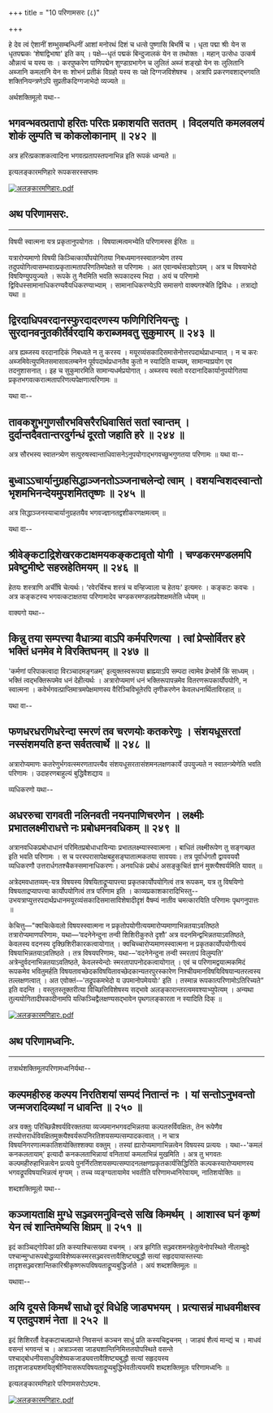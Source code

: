 +++
title = "10 परिणामसरः (८)"

+++


हे देव त्वं ऐशानीं शम्भुसम्बन्धिनीं आशां मनोरथं दिशं च धत्से पुष्णासि
बिभर्षि च । धृता पद्मा श्रीः येन स धृतपद्मकः ‘शेषाद्विभाषा' इति कप् ।
पक्षे–-धृतं पद्मकं बिन्दुजालकं येन स तथोक्तः । महान् उत्सेधः उत्कर्ष
औन्नत्यं च यस्य सः । करपुष्करेण पाणिपद्मेन शुण्डाग्रभागेन च लुलितं अब्जं
शङ्खो येन सः लुलितानि अब्जानि कमलानि येन सः शोभनं प्रतीकं विग्रहो यस्य सः
पक्षे दिग्गजविशेषश्च । अत्रापि प्रकरणवशाद्भगवति शक्तिनियन्त्रणेऽपि
सुप्रतीकदिग्गजाभेदो व्यज्यते ॥

अर्थशक्तिमूलो यथा--



## भगवन्भवत्प्रतापो हरितः परितः प्रकाशयति सततम् । विदलयति कमलवलयं शोकं लुम्पति च कोकलोकानाम् ॥ २४२ ॥

अत्र हरित्प्रकाशकत्वादिना भगवत्प्रतापस्तपनाभिन्न इति रूपकं ध्वन्यते ॥

इत्यलङ्कारमणिहारे रूपकसरस्सप्तमः

[![अलङ्कारमणिहारः.pdf](//upload.wikimedia.org/wikisource/sa/thumb/3/3b/%E0%A4%85%E0%A4%B2%E0%A4%99%E0%A5%8D%E0%A4%95%E0%A4%BE%E0%A4%B0%E0%A4%AE%E0%A4%A3%E0%A4%BF%E0%A4%B9%E0%A4%BE%E0%A4%B0%E0%A4%83.pdf/page150-390px-%E0%A4%85%E0%A4%B2%E0%A4%99%E0%A5%8D%E0%A4%95%E0%A4%BE%E0%A4%B0%E0%A4%AE%E0%A4%A3%E0%A4%BF%E0%A4%B9%E0%A4%BE%E0%A4%B0%E0%A4%83.pdf.jpg)](/w/index.php?title=%E0%A4%B8%E0%A4%9E%E0%A5%8D%E0%A4%9A%E0%A4%BF%E0%A4%95%E0%A4%BE:%E0%A4%85%E0%A4%B2%E0%A4%99%E0%A5%8D%E0%A4%95%E0%A4%BE%E0%A4%B0%E0%A4%AE%E0%A4%A3%E0%A4%BF%E0%A4%B9%E0%A4%BE%E0%A4%B0%E0%A4%83.pdf&page=150)



## अथ परिणामसरः.

------------------------------------------------------------------------



विषयी स्वात्मना यत्र प्रकृतानुपयोगतः ।
विषयात्मत्वमभ्येति परिणामस्स ईरितः ॥

यत्रारोप्यमाणो विषयी किञ्चित्कार्योपयोगितया निबध्यमानस्स्वातन्त्र्येण
तस्य तदुपयोगित्वासम्भवात्प्रकृतात्मतापरिणतिमपेक्षते स परिणामः । अत
एवान्वर्थसञ्ज्ञोऽयम् । अत्र च विषयाभेदो विषयिण्युपयुज्यते । रूपके तु
नैवमिति भवति रूपकादस्य भिदा । अयं च परिणामो
द्विविधस्सामानाधिकरण्यवैयधिकरण्याभ्याम् । सामानाधिकरण्येऽपि समासगो
वाक्यगश्चेति द्विविधः । तत्राद्यो यथा ॥



## द्विरदाधिपवरदानस्फुरदादरणस्य फणिगिरिनियन्तुः । सुरदानवनुतकीर्तेर्वरदायि कराब्जमवतु सुकुमारम् ॥ २४३ ॥

अत्र ह्यब्जस्य वरदानादिकं निबध्यते न तु करस्य ।
मयूरव्यंसकादिसमासेनोत्तरपदार्थप्राधान्यात् । न च करः
अब्जमिवेत्युपमितसमासावलम्बनेन पूर्वपदार्थप्रधानतैव कुतो न स्यादिति
वाच्यम्, सामान्याप्रयोग एव तदनुशासनात् । इह च सुकुमारमिति
सामान्यधर्मप्रयोगात् । अब्जस्य स्वतो वरदानादिकार्यानुपयोगितया
प्रकृतभगवत्करात्मतापरिणत्यपेक्षणात्परिणामः ॥

यथा वा--




## तावकशुभगुणसौरभविसरैरधिवासितं सतां स्वान्तम् । दुर्दान्तदैवतान्तरदुर्गन्धं दूरतो जहाति हरे ॥ २४४ ॥

अत्र सौरभस्य स्वातन्त्र्येण
सत्पुरुषस्वान्ताधिवासनेऽनुपयोगाद्भगवच्छुभगुणतया परिणामः ॥ यथा वा--



## बुध्वाऽऽचार्यानुग्रहसिद्धाञ्जनतोऽञ्जनाचलेन्दो त्वाम् । वशयन्विशदस्वान्तो भृशमभिनन्देयमुपशमिततृष्णः ॥ २४५ ॥

अत्र सिद्धाञ्जनस्याचार्यानुग्रहतयैव भगवज्ज्ञानतद्वशीकरणक्षमत्वम् ॥

यथा वा--



## श्रीवेङ्कटाद्रिशेखरकटाक्षमयकङ्कटावृतो योगी । चण्डकरमण्डलमपि प्रवेष्टुमीष्टे सहस्रहेतिमयम् ॥ २४६ ॥

हेतयः शस्त्राणि अर्चींषि चेत्यर्थः। ‘रवेरर्चिश्च शस्त्रं च वन्हिज्वाला
च हेतयः' इत्यमरः । कङ्कटः कवचः । अत्र कङ्कटस्य भगवत्कटाक्षतया परिणामादेव
चण्डकरमण्डलप्रवेशक्षमतेति ध्येयम् ॥

वाक्यगो यथा--



## किन्नु तया सम्पत्त्या वैधात्र्या वाऽपि कर्मपरिणत्या । त्वां प्रेप्सोर्वितर हरे भक्तिं धनमेव मे विरक्तिघनम् ॥ २४७ ॥

'कर्मणां परिपाकत्वादा विरञ्चादमङ्गळम्' इत्युक्तस्वरूपया ब्राह्म्याऽपि
सम्पदा त्वामेव प्रेप्सोर्मे किं साध्यम् । भक्तिं त्वद्भक्तिरूपमेव धनं
देहीत्यर्थः । अत्रारोप्यमाणं धनं भक्तिरूपापन्नमेव वितरणरूपकार्योपयोगि, न
स्वात्मना । कवेर्भगवत्प्राप्तिमात्रमपेक्षमाणस्य वैरिञ्चिविभूतेरपि
तृणीकरणेन केवलधनार्थिताविरहात् ॥

यथा वा--



## फणधरधरणिधरेन्दा स्मरणं तव चरणयोः कतकरेणुः । संशयधूसरतां नस्संशमयति हन्त सर्वतत्वार्थे ॥ २४८ ॥

अत्रारोप्यमाणः कतरेणुर्भगवत्स्मरणतापत्त्यैव संशयधूसरतासंशमनलक्षणकार्ये
उपयुज्यते न स्वातन्त्र्येणेति भवति परिणामः । उदाहरणबाहुल्यं
बुद्धिवैशद्याय ॥

व्यधिकरणो यथा--



## अधररुचा रागवती नलिनवती नयनपाणिचरणेन । लक्ष्मीः प्रभातलक्ष्मीराधत्ते नः प्रबोधमनवधिकम् ॥ २४९ ॥

अत्रानवधिकप्रबोधाधानं परिमितप्रबोधाधायिन्याः प्रभातलक्ष्म्यास्स्वात्मना
। बाधितं लक्ष्मीरूपेण तु सङ्गच्छत इति भवति परिणामः । स च
परस्परासापेक्षबहुसङ्घातात्मकतया सावयवः। तत्र पूर्वार्धगतौ द्वाववयवौ
व्यधिकरणौ उत्तरार्धगतश्चैकस्समानाधिकरणः। अनवधिकं प्रबोधं असङ्कुचितं
ज्ञानं मुक्त्यैश्वर्यमिति यावत् ॥

अत्रेदमवधातव्यम्-यत्र विषयस्य विषयिताद्रूप्यापत्त्या
प्रकृतकार्योपयोगित्वं तत्र रूपकम्, यत्र तु विषयिणो विषयताद्रप्यापत्त्या
कार्योपयोगित्वं तत्र परिणाम इति । काव्यप्रकाशकारादिभिस्तु--
उभयत्राप्युत्तरपदार्थप्रधानमयूरव्यंसकादिसमासाविशेषादीदृशं वैषम्यं नातीव
चमत्कारयिति परिणामः पृथगनुपात्तः ॥

केचित्तु—"क्वचित्केवलो विषयस्स्वात्मना न
प्रकृतोपयोगीत्ययमारोप्यमाणाभिन्नतयाऽवतिष्ठते तत्रारोप्यमाणपरिणामः,
यथा—‘वदनेनेन्दुना तन्वी शिशिरीकुरुते दृशौ’ अत्र
वदनमिन्द्वभिन्नतयाऽवतिष्ठते, केवलस्य वदनस्य दृक्छिशिरीकारकत्वायोगात् ।
क्वचिच्चारोप्यमाणस्स्वात्मना न प्रकृतकार्योपयोगीत्ययं
विषयाभिन्नतयाऽवतिष्ठते । तत्र विषयपरिणामः, यथा-–'वदनेनेन्दुना तन्वी
स्मरतापं विलुम्पति' अत्रेन्दुर्वदनाभिन्नतयाऽवतिष्ठते, केवलस्येन्दोः
स्मरतापापनोदकत्वायोगात् । एवं च परिणामद्वयात्मकमिदं रूपकमेव भवितुमर्हति
विषयतावच्छेदकविषयितावच्छेदकान्यतरपुरस्कारेण
निश्चीयमानविषयिविषयान्यतरत्वस्य तल्लक्षणत्वात् । अत
एवोक्तं-–'तद्रूपकमभेदो य उपमानोपमेययोः' इति । तस्मान्न
रूपकात्परिणामोऽतिरिच्यते” इति वदन्ति । वस्तुतस्तूक्तरीत्या
विच्छित्तिविशेषस्य सद्भावे अलङ्कारान्तरत्वमवश्याभ्युपेत्यम् । अन्यथा
तुल्ययोगितादीपकादीनामपि यत्किञ्चिद्वैलक्षण्यसद्भावेन पृथगलङ्कारता न
स्यादिति दिक् ॥

[![अलङ्कारमणिहारः.pdf](//upload.wikimedia.org/wikisource/sa/thumb/3/3b/%E0%A4%85%E0%A4%B2%E0%A4%99%E0%A5%8D%E0%A4%95%E0%A4%BE%E0%A4%B0%E0%A4%AE%E0%A4%A3%E0%A4%BF%E0%A4%B9%E0%A4%BE%E0%A4%B0%E0%A4%83.pdf/page154-392px-%E0%A4%85%E0%A4%B2%E0%A4%99%E0%A5%8D%E0%A4%95%E0%A4%BE%E0%A4%B0%E0%A4%AE%E0%A4%A3%E0%A4%BF%E0%A4%B9%E0%A4%BE%E0%A4%B0%E0%A4%83.pdf.jpg)](/w/index.php?title=%E0%A4%B8%E0%A4%9E%E0%A5%8D%E0%A4%9A%E0%A4%BF%E0%A4%95%E0%A4%BE:%E0%A4%85%E0%A4%B2%E0%A4%99%E0%A5%8D%E0%A4%95%E0%A4%BE%E0%A4%B0%E0%A4%AE%E0%A4%A3%E0%A4%BF%E0%A4%B9%E0%A4%BE%E0%A4%B0%E0%A4%83.pdf&page=154)



## अथ परिणामध्वनिः.

------------------------------------------------------------------------

तत्रार्थशक्तिमूलपरिणामध्वनिर्यथा--



## कल्पमहीरुह कल्पय निरतिशयां सम्पदं नितान्तं नः । यां सन्तोऽनुभवन्तो जन्मजरादिव्यथां न धावन्ति ॥ २५० ॥

अत्र वक्तुः परिच्छिन्नैश्वर्यविरक्ततया व्यज्यमानभगवदभिन्नतया
कल्पतरुर्विवक्षितः, तेन रूपेणैव
तस्योत्तरार्धविवक्षितमुक्त्यैश्वर्यरूपनिरतिशयसम्पत्सम्पादकत्वात् । न चात्र
विषयनिगरणात्मकातिशयोक्तिश्शक्या वक्तुम् । तस्यां ह्यारोप्यमाणाभिन्नत्वेन
विषयस्य प्रत्ययः । यथा--'कमलं कनकलतायाम्' इत्यादौ कनकलताभिन्नायां
वनितायां कमलाभिन्नं मुखमिति । अत्र तु भगवतः कल्पमहीरुहाभिन्नत्वेन
प्रत्यये पुनर्निरतिशयसम्पत्सम्पादनलक्षणप्रकृतकार्यसिद्धिरिति
कल्पकस्यारोप्यमाणस्य भगवद्रूपविषयाभिन्नत्वं मृग्यम् । तच्च
व्यङ्ग्यतायामेव भवतीति परिणामध्वनिरेवायम्, नातिशयोक्तिः ॥

शब्दशक्तिमूलो यथा--



## कञ्जायताक्षि मुग्धे सञ्ज्वरमनुविन्दसे सखि किमर्थम् । आशास्व घनं कृष्णं येन त्वं शान्तिमेष्यसि क्षिप्रम् ॥ २५१ ॥

इदं काञ्चिद्गोपिकां प्रति कस्याश्चित्सख्या वचनम् । अत्र झगिति
सञ्ज्वरशमनहेतुत्वेनोपस्थिते नीलाम्बुदे
पश्चान्मुग्धारूपबोद्धव्याविशेष्यकस्मरसञ्ज्वरवत्तावैशिष्ट्यबुद्धौ सत्यां
सहृदयायास्तस्याः
तादृशसञ्ज्वरशान्तिकारिश्रीकृष्णरूपविषयताद्रूप्यबुद्धिर्जाते । अयं
शब्दशक्तिमूलः ॥

यथावा--



## अयि दूयसे किमर्थं साधो दूरं विधेहि जाड्यभयम् । प्रत्यासन्नं माधवमीक्षस्व य एतदुपशमं नेता ॥ २५२ ॥

इदं शिशिरर्तौ वेङ्कटाचलप्रान्ते निवसन्तं कञ्चन साधुं प्रति कस्यचिद्वचनम्
। जाड्यं शैत्यं मान्द्यं च । माधवं वसन्तं भगवन्तं च । अत्राञ्जसा
जाड्यशान्तिनिमित्ततयोपस्थिते वसन्ते
पश्चाद्बोधनीयसा‌धुविशेष्यकजाड्यवत्तावैशिष्ट्यबुद्धौ सत्यां सहृदयस्य
तादृशजाड्यशमयितृश्रीनिवासरूपविषयताद्रूप्यबुद्धिर्भवतीत्ययमपि
शब्दशक्तिमूलः परिणामध्वनिः ॥

इत्यलङ्कारमणिहारे परिणामसरोऽष्टमः.

[![अलङ्कारमणिहारः.pdf](//upload.wikimedia.org/wikisource/sa/thumb/3/3b/%E0%A4%85%E0%A4%B2%E0%A4%99%E0%A5%8D%E0%A4%95%E0%A4%BE%E0%A4%B0%E0%A4%AE%E0%A4%A3%E0%A4%BF%E0%A4%B9%E0%A4%BE%E0%A4%B0%E0%A4%83.pdf/page156-390px-%E0%A4%85%E0%A4%B2%E0%A4%99%E0%A5%8D%E0%A4%95%E0%A4%BE%E0%A4%B0%E0%A4%AE%E0%A4%A3%E0%A4%BF%E0%A4%B9%E0%A4%BE%E0%A4%B0%E0%A4%83.pdf.jpg)](/w/index.php?title=%E0%A4%B8%E0%A4%9E%E0%A5%8D%E0%A4%9A%E0%A4%BF%E0%A4%95%E0%A4%BE:%E0%A4%85%E0%A4%B2%E0%A4%99%E0%A5%8D%E0%A4%95%E0%A4%BE%E0%A4%B0%E0%A4%AE%E0%A4%A3%E0%A4%BF%E0%A4%B9%E0%A4%BE%E0%A4%B0%E0%A4%83.pdf&page=156)

